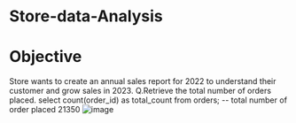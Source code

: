 # Store-data-Analysis

# Objective 
Store wants to create an annual sales report for 2022 to understand their customer and grow sales in 2023.
Q.Retrieve the total number of orders placed.
select  count(order_id) as total_count from orders;
-- total number of order placed 21350
![image](https://github.com/user-attachments/assets/3e31e9aa-9e04-47fc-886a-159d3154c6a2)

